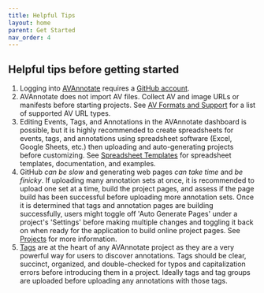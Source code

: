 ```yaml
---
title: Helpful Tips
layout: home
parent: Get Started
nav_order: 4
---
```

## Helpful tips before getting started
1. Logging into [AVAnnotate](https://avannotate.netlify.app/) requires a [GitHub account](https://github.com/).<br>
2. AVAnnotate does not import AV files. Collect AV and image URLs or manifests before starting projects. See [AV Formats and Support](https://avannotate.github.io/documentation/pages/av/) for a list of supported AV URL types.<br>
3. Editing Events, Tags, and Annotations in the AVAnnotate dashboard is possible, but it is highly recommended to create spreadsheets for events, tags, and annotations using spreadsheet software (Excel, Google Sheets, etc.) then uploading and auto-generating projects before customizing. See [Spreadsheet Templates](https://avannotate.github.io/documentation/pages/templates/) for spreadsheet templates, documentation, and examples. <br>
4. GitHub *can be slow* and generating web pages *can take time* and *be finicky*. If uploading many annotation sets at once, it is recommended to upload one set at a time, build the project pages, and assess if the page build has been successful before uploading more annotation sets. Once it is determined that tags and annotation pages are building successfully, users might toggle off 'Auto Generate Pages' under a project's 'Settings' before making multiple changes and toggling it back on when ready for the application to build online project pages. See [Projects](https://avannotate.github.io/documentation/pages/projects/) for more information. <br>
5. [Tags](https://avannotate.github.io/documentation/pages/tags/) are at the heart of any AVAnnotate project as they are a very powerful way for users to discover annotations. Tags should be clear, succinct, organized, and double-checked for typos and capitalization errors before introducing them in a project. Ideally tags and tag groups are uploaded before uploading any annotations with those tags.<br>


